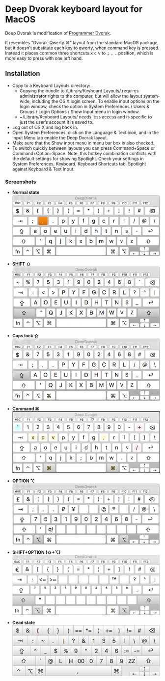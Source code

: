 Deep Dvorak keyboard layout for MacOS
===========

Deep Dvorak is modification of [Programmer Dvorak](http://www.kaufmann.no/roland/dvorak/index.html).

It resembles "Dvorak-Qwerty ⌘" layout from the standard MacOS package, but it doesn't substitute each key to qwerty, when command key is pressed.
Instead it places common three shortcuts <kbd>x</kbd> <kbd>c</kbd> <kbd>v</kbd> to <kbd>;</kbd> <kbd>,</kbd> <kbd>.</kbd> position, which is more easy to press with one left hand.

## Installation

 * Copy to a Keyboard Layouts directory:
   * Copying the bundle to /Library/Keyboard Layouts/ requires administrator rights to the computer, but will allow the layout system-wide, including the OS X login screen. To enable input options on the login window, check the option in System Preferences / Users & Groups / Login Options / Show Input menu in login window.
	* ~/Library/Keyboard Layouts/ needs less access and is specific to just the user’s account it is saved to.
 * Log out of OS X and log back in.
 * Open System Preferences, click on the Language & Text icon, and in the Input Menu tab enable the Deep Dvorak layout.
 * Make sure that the Show input menu in menu bar box is also checked.
 * To switch quickly between layouts you can press Command+Space or Command+Option+Space. Note, this hotkey combination conflicts with the default settings for showing Spotlight. Check your settings in System Preferences, Keyboard, Keyboard Shortcuts tab, Spotlight against Keyboard & Text Input.

### Screenshots

* **Normal state**
![Normal state](screenshots/normal.png)

* **SHIFT ⇧**
![Shift state](screenshots/shift.png)

* **Caps lock ⇪**
![Shift state](screenshots/caps.png)

* **Command ⌘**
![Command state](screenshots/h-cmd.png)

* **OPTION ⌥**
![Option state](screenshots/alt.png)

* **SHIFT+OPTION  (⇧+⌥)**
![Shift+Option state](screenshots/alt-shift.png)

* **Dead state**
![Dead state](screenshots/dead.png)
